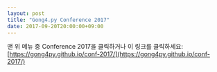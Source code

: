 ```yaml
---
layout: post
title: "Gong4.py Conference 2017"
date: 2017-09-20T20:00:00+09:00
---
```


맨 위 메뉴 중 Conference 2017을 클릭하거나 이 링크를 클릭하세요: 
[https://gong4py.github.io/conf-2017/](https://gong4py.github.io/conf-2017/)